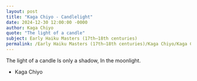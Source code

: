 ```yaml
---
layout: post
title: "Kaga Chiyo - Candlelight"
date: 2024-12-30 12:00:00 -0000
author: Kaga Chiyo
quote: "The light of a candle"
subject: Early Haiku Masters (17th–18th centuries)
permalink: /Early Haiku Masters (17th–18th centuries)/Kaga Chiyo/Kaga Chiyo - Candlelight
---
```


The light of a candle
Is only a shadow,
In the moonlight.

- Kaga Chiyo
